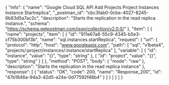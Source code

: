 {
  "info": {
    "name": "Google Cloud SQL API Add Projects Project Instances Instance Startreplica",
    "_postman_id": "cbc3fab0-0cbe-4027-8245-6b83d5a7ac2c",
    "description": "Starts the replication in the read replica instance.",
    "schema": "https://schema.getpostman.com/json/collection/v2.0.0/"
  },
  "item": [
    {
      "name": "projects",
      "item": [
        {
          "id": "911e67a6-55c9-4345-b5e3-cf75b300bf3b",
          "name": "sql.instances.startReplica",
          "request": {
            "url": {
              "protocol": "http",
              "host": "www.googleapis.com",
              "path": [
                "sql",
                "v1beta4",
                "projects/:project/instances/:instance/startReplica"
              ],
              "variable": [
                {
                  "id": "instance",
                  "value": "{}",
                  "type": "string"
                },
                {
                  "id": "project",
                  "value": "{}",
                  "type": "string"
                }
              ]
            },
            "method": "POST",
            "body": {
              "mode": "raw"
            },
            "description": "Starts the replication in the read replica instance"
          },
          "response": [
            {
              "status": "OK",
              "code": 200,
              "name": "Response_200",
              "id": "47b1846a-94a3-42d5-a24e-0d77592f48b4"
            }
          ]
        }
      ]
    }
  ]
}